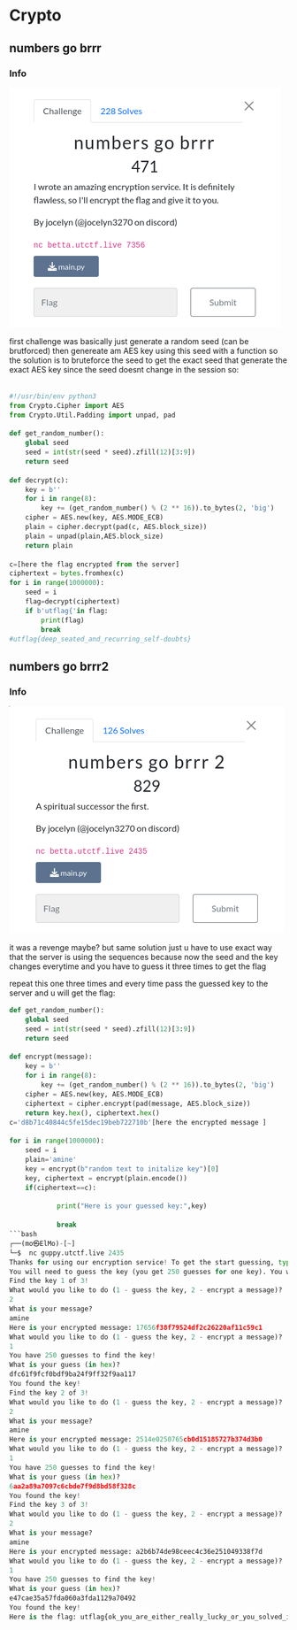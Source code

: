 # Crypto

## numbers go brrr


### Info

![](screenshots/1.png)

 first challenge was basically just generate a random seed (can be brutforced) then genereate am AES key using this seed with a  function  so the solution is to bruteforce the seed to get the exact seed that generate the exact AES key since the seed doesnt change in the session so:
 
```python

#!/usr/bin/env python3
from Crypto.Cipher import AES
from Crypto.Util.Padding import unpad, pad

def get_random_number():
    global seed 
    seed = int(str(seed * seed).zfill(12)[3:9])
    return seed

def decrypt(c):
    key = b''
    for i in range(8):
        key += (get_random_number() % (2 ** 16)).to_bytes(2, 'big')
    cipher = AES.new(key, AES.MODE_ECB)
    plain = cipher.decrypt(pad(c, AES.block_size))
    plain = unpad(plain,AES.block_size)
    return plain
    
c=[here the flag encrypted from the server]
ciphertext = bytes.fromhex(c)
for i in range(1000000):
    seed = i
    flag=decrypt(ciphertext)
    if b'utflag{'in flag:
    	print(flag)
    	break
#utflag{deep_seated_and_recurring_self-doubts}
```
  
## numbers go brrr2


### Info

![](screenshots/2.png)

it was a revenge maybe? but same solution just u have to use exact way that the server is using the sequences because now the seed and the key changes everytime and you have to guess it three times to get the flag

repeat this one three times and every time pass the guessed key to the server and u will get the flag:

```python
def get_random_number():
    global seed 
    seed = int(str(seed * seed).zfill(12)[3:9])
    return seed
    
def encrypt(message):
    key = b''
    for i in range(8):
        key += (get_random_number() % (2 ** 16)).to_bytes(2, 'big')
    cipher = AES.new(key, AES.MODE_ECB)
    ciphertext = cipher.encrypt(pad(message, AES.block_size))
    return key.hex(), ciphertext.hex()
c='d8b71c40844c5fe15dec19beb722710b'[here the encrypted message ]

for i in range(1000000):
    seed = i
    plain='amine' 
    key = encrypt(b"random text to initalize key")[0]
    key, ciphertext = encrypt(plain.encode())
    if(ciphertext==c):
    	
        	print("Here is your guessed key:",key)
                
        	break
```bash
┌──(mo㉿ElMo)-[~]
└─$  nc guppy.utctf.live 2435 
Thanks for using our encryption service! To get the start guessing, type 1. To encrypt a message, type 2.
You will need to guess the key (you get 250 guesses for one key). You will do this 3 times!
Find the key 1 of 3!
What would you like to do (1 - guess the key, 2 - encrypt a message)?
2
What is your message?
amine
Here is your encrypted message: 17656f38f79524df2c26220af11c59c1
What would you like to do (1 - guess the key, 2 - encrypt a message)?
1
You have 250 guesses to find the key!
What is your guess (in hex)?
dfc61f9fcf0bdf9ba24f9ff32f9aa117
You found the key!
Find the key 2 of 3!
What would you like to do (1 - guess the key, 2 - encrypt a message)?
2
What is your message?
amine
Here is your encrypted message: 2514e0250765cb0d15185727b374d3b0
What would you like to do (1 - guess the key, 2 - encrypt a message)?
1
You have 250 guesses to find the key!
What is your guess (in hex)?
6aa2a89a7097c6cbde7f9d8bd58f328c
You found the key!
Find the key 3 of 3!
What would you like to do (1 - guess the key, 2 - encrypt a message)?
2
What is your message?
amine
Here is your encrypted message: a2b6b74de98ceec4c36e251049338f7d
What would you like to do (1 - guess the key, 2 - encrypt a message)?
1
You have 250 guesses to find the key!
What is your guess (in hex)?
e47cae35a57fda060a3fda1129a70492
You found the key!
Here is the flag: utflag{ok_you_are_either_really_lucky_or_you_solved_it_as_intended_yay}
```


